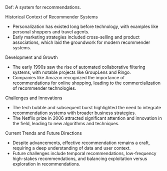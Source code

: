 Def: A system for recommendations.

Historical Context of Recommender Systems
- Personalization has existed long before technology, with examples like personal shoppers and travel agents.
- Early marketing strategies included cross-selling and product associations, which laid the groundwork for modern recommender systems.

Development and Growth
- The early 1990s saw the rise of automated collaborative filtering systems, with notable projects like GroupLens and Ringo.
- Companies like Amazon recognized the importance of recommendations for online shopping, leading to the commercialization of recommender technologies.

Challenges and Innovations
- The tech bubble and subsequent burst highlighted the need to integrate recommendation systems with broader business strategies.
- The Netflix prize in 2006 attracted significant attention and innovation in the field, leading to new algorithms and techniques.

Current Trends and Future Directions
- Despite advancements, effective recommendation remains a craft, requiring a deep understanding of data and user context.
- Future challenges include temporal recommendations, low-frequency high-stakes recommendations, and balancing exploitation versus exploration in recommendations.